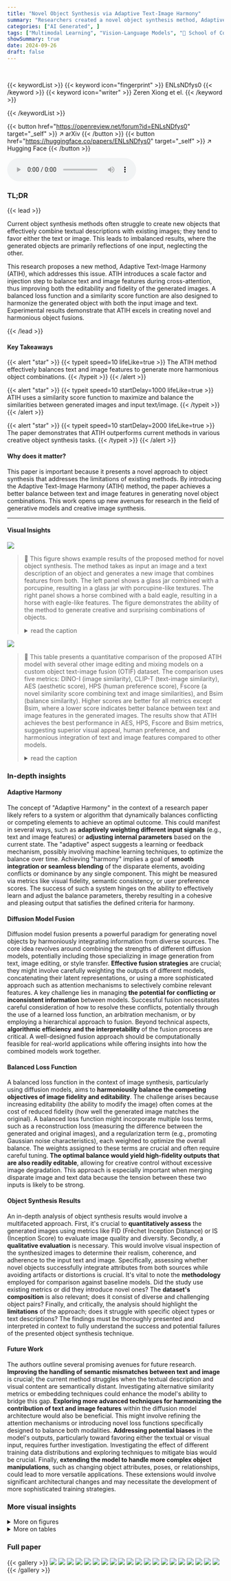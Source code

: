 ```yaml
---
title: "Novel Object Synthesis via Adaptive Text-Image Harmony"
summary: "Researchers created a novel object synthesis method, Adaptive Text-Image Harmony (ATIH), that harmoniously blends image and text inputs to generate creative, composite objects."
categories: ["AI Generated", ]
tags: ["Multimodal Learning", "Vision-Language Models", "🏢 School of Computer Science and Engineering, Nanjing University of Science and Technology",]
showSummary: true
date: 2024-09-26
draft: false
---
```


<br>

{{< keywordList >}}
{{< keyword icon="fingerprint" >}} ENLsNDfys0 {{< /keyword >}}
{{< keyword icon="writer" >}} Zeren Xiong et el. {{< /keyword >}}
 
{{< /keywordList >}}

{{< button href="https://openreview.net/forum?id=ENLsNDfys0" target="_self" >}}
↗ arXiv
{{< /button >}}
{{< button href="https://huggingface.co/papers/ENLsNDfys0" target="_self" >}}
↗ Hugging Face
{{< /button >}}



<audio controls>
    <source src="https://ai-paper-reviewer.com/ENLsNDfys0/podcast.wav" type="audio/wav">
    Your browser does not support the audio element.
</audio>


### TL;DR


{{< lead >}}

Current object synthesis methods often struggle to create new objects that effectively combine textual descriptions with existing images; they tend to favor either the text or image.  This leads to imbalanced results, where the generated objects are primarily reflections of one input, neglecting the other. 

This research proposes a new method, Adaptive Text-Image Harmony (ATIH), which addresses this issue.  ATIH introduces a scale factor and injection step to balance text and image features during cross-attention, thus improving both the editability and fidelity of the generated images. A balanced loss function and a similarity score function are also designed to harmonize the generated object with both the input image and text.  Experimental results demonstrate that ATIH excels in creating novel and harmonious object fusions.

{{< /lead >}}


#### Key Takeaways

{{< alert "star" >}}
{{< typeit speed=10 lifeLike=true >}} The ATIH method effectively balances text and image features to generate more harmonious object combinations. {{< /typeit >}}
{{< /alert >}}

{{< alert "star" >}}
{{< typeit speed=10 startDelay=1000 lifeLike=true >}} ATIH uses a similarity score function to maximize and balance the similarities between generated images and input text/image. {{< /typeit >}}
{{< /alert >}}

{{< alert "star" >}}
{{< typeit speed=10 startDelay=2000 lifeLike=true >}} The paper demonstrates that ATIH outperforms current methods in various creative object synthesis tasks. {{< /typeit >}}
{{< /alert >}}

#### Why does it matter?
This paper is important because it presents a novel approach to object synthesis that addresses the limitations of existing methods. By introducing the Adaptive Text-Image Harmony (ATIH) method, the paper achieves a better balance between text and image features in generating novel object combinations. This work opens up new avenues for research in the field of generative models and creative image synthesis.

------
#### Visual Insights



![](https://ai-paper-reviewer.com/ENLsNDfys0/figures_0_1.jpg)

> 🔼 This figure shows example results of the proposed method for novel object synthesis. The method takes as input an image and a text description of an object and generates a new image that combines features from both. The left panel shows a glass jar combined with a porcupine, resulting in a glass jar with porcupine-like textures. The right panel shows a horse combined with a bald eagle, resulting in a horse with eagle-like features. The figure demonstrates the ability of the method to generate creative and surprising combinations of objects.
> <details>
> <summary>read the caption</summary>
> Figure 1: We propose a straightforward yet powerful approach to generate combinational objects from a given object text-image pair for novel object synthesis. Our algorithm produces these combined object images using the central image and its surrounding text inputs, such as glass jar (image) and porcupine (text) in the left picture, and horse (image) and bald eagle (text) in the right picture.
> </details>





![](https://ai-paper-reviewer.com/ENLsNDfys0/tables_8_1.jpg)

> 🔼 This table presents a quantitative comparison of the proposed ATIH model with several other image editing and mixing models on a custom object text-image fusion (OTIF) dataset.  The comparison uses five metrics: DINO-I (image similarity), CLIP-T (text-image similarity), AES (aesthetic score), HPS (human preference score), Fscore (a novel similarity score combining text and image similarities), and Bsim (balance similarity). Higher scores are better for all metrics except Bsim, where a lower score indicates better balance between text and image features in the generated images. The results show that ATIH achieves the best performance in AES, HPS, Fscore and Bsim metrics, suggesting superior visual appeal, human preference, and harmonious integration of text and image features compared to other models. 
> <details>
> <summary>read the caption</summary>
> Table 1: Quantitative comparisons on our TIF dataset.
> </details>





### In-depth insights


#### Adaptive Harmony
The concept of "Adaptive Harmony" in the context of a research paper likely refers to a system or algorithm that dynamically balances conflicting or competing elements to achieve an optimal outcome.  This could manifest in several ways, such as **adaptively weighting different input signals** (e.g., text and image features) or **adjusting internal parameters** based on the current state.  The "adaptive" aspect suggests a learning or feedback mechanism, possibly involving machine learning techniques, to optimize the balance over time.  Achieving "harmony" implies a goal of **smooth integration or seamless blending** of the disparate elements, avoiding conflicts or dominance by any single component.  This might be measured via metrics like visual fidelity, semantic consistency, or user preference scores.  The success of such a system hinges on the ability to effectively learn and adjust the balance parameters, thereby resulting in a cohesive and pleasing output that satisfies the defined criteria for harmony.

#### Diffusion Model Fusion
Diffusion model fusion presents a powerful paradigm for generating novel objects by harmoniously integrating information from diverse sources.  The core idea revolves around combining the strengths of different diffusion models, potentially including those specializing in image generation from text, image editing, or style transfer. **Effective fusion strategies** are crucial; they might involve carefully weighting the outputs of different models, concatenating their latent representations, or using a more sophisticated approach such as attention mechanisms to selectively combine relevant features.  A key challenge lies in managing **the potential for conflicting or inconsistent information** between models.  Successful fusion necessitates careful consideration of how to resolve these conflicts, potentially through the use of a learned loss function, an arbitration mechanism, or by employing a hierarchical approach to fusion.  Beyond technical aspects, **algorithmic efficiency and the interpretability** of the fusion process are critical.  A well-designed fusion approach should be computationally feasible for real-world applications while offering insights into how the combined models work together.

#### Balanced Loss Function
A balanced loss function in the context of image synthesis, particularly using diffusion models, aims to **harmoniously balance the competing objectives of image fidelity and editability**.  The challenge arises because increasing editability (the ability to modify the image) often comes at the cost of reduced fidelity (how well the generated image matches the original).  A balanced loss function might incorporate multiple loss terms, such as a reconstruction loss (measuring the difference between the generated and original images), and a regularization term (e.g., promoting Gaussian noise characteristics), each weighted to optimize the overall balance.  The weights assigned to these terms are crucial and often require careful tuning.  **The optimal balance would yield high-fidelity outputs that are also readily editable**, allowing for creative control without excessive image degradation.  This approach is especially important when merging disparate image and text data because the tension between these two inputs is likely to be strong.

#### Object Synthesis Results
An in-depth analysis of object synthesis results would involve a multifaceted approach.  First, it's crucial to **quantitatively assess** the generated images using metrics like FID (Fréchet Inception Distance) or IS (Inception Score) to evaluate image quality and diversity.  Secondly, a **qualitative evaluation** is necessary. This would involve visual inspection of the synthesized images to determine their realism, coherence, and adherence to the input text and image.  Specifically, assessing whether novel objects successfully integrate attributes from both sources while avoiding artifacts or distortions is crucial.  It's vital to note the **methodology** employed for comparison against baseline models. Did the study use existing metrics or did they introduce novel ones?  The **dataset's composition** is also relevant; does it consist of diverse and challenging object pairs?  Finally, and critically, the analysis should highlight the **limitations** of the approach; does it struggle with specific object types or text descriptions? The findings must be thoroughly presented and interpreted in context to fully understand the success and potential failures of the presented object synthesis technique.

#### Future Work
The authors outline several promising avenues for future research.  **Improving the handling of semantic mismatches between text and image** is crucial; the current method struggles when the textual description and visual content are semantically distant.  Investigating alternative similarity metrics or embedding techniques could enhance the model's ability to bridge this gap.  **Exploring more advanced techniques for harmonizing the contribution of text and image features** within the diffusion model architecture would also be beneficial. This might involve refining the attention mechanisms or introducing novel loss functions specifically designed to balance both modalities.  **Addressing potential biases** in the model's outputs, particularly toward favoring either the textual or visual input, requires further investigation.  Investigating the effect of different training data distributions and exploring techniques to mitigate bias would be crucial.  Finally, **extending the model to handle more complex object manipulations**, such as changing object attributes, poses, or relationships, could lead to more versatile applications. These extensions would involve significant architectural changes and may necessitate the development of more sophisticated training strategies.


### More visual insights

<details>
<summary>More on figures
</summary>


![](https://ai-paper-reviewer.com/ENLsNDfys0/figures_1_1.jpg)

> 🔼 This figure compares the results of two different diffusion models, SDXL-Turbo and PnPInv, when tasked with combining an object image and an object text to create a new object image.  The top row shows that SDXL-Turbo often favors either the text or the image, ignoring the other input; while PnPInv shows a similar imbalance.  The bottom row shows the results obtained using the proposed method, ATIH, which demonstrates a better balance between text and image in the generated images.
> <details>
> <summary>read the caption</summary>
> Figure 2: Imbalances between text and image in diffusion models. Using SDXL-Turbo [56] (left) and PnPinv [27] (right), the top pictures show a tendency for generated objects to align with textual content (green circles), while the bottom pictures tend to align with visual aspects (orange circles). In contrast, our approach achieves a more harmonious integration of both object text and image.
> </details>



![](https://ai-paper-reviewer.com/ENLsNDfys0/figures_3_1.jpg)

> 🔼 This figure illustrates the framework of the proposed object synthesis method, Adaptive Text-Image Harmony (ATIH).  It shows how a scale factor (α) and an injection step (i) are used to balance text and image features in the diffusion process. A balanced loss function optimizes noise (εt) to balance object editability and fidelity.  The adaptive harmony mechanism dynamically adjusts α and i based on the similarity between the generated object and the input text and image.
> <details>
> <summary>read the caption</summary>
> Figure 3: Framework of our object synthesis incorporating a scale factor α, an injection step i and noise εt in the diffusion process. We design a balance loss for optimizing the noise εt to balance object editability and fidelity. Using the optimal noise εt, we introduce an adaptive harmony mechanism to adjust α and i, balancing text (Peacock) and image (Rabbit) similarities.
> </details>



![](https://ai-paper-reviewer.com/ENLsNDfys0/figures_5_1.jpg)

> 🔼 This figure shows the relationship between the image similarity (Isim) and text similarity (Tsim) scores with the scaling factor α.  The x-axis represents the scaling factor α, while the y-axis represents the similarity scores.  Both Isim(α) and Tsim(α) curves are plotted. The green shaded area shows the range where the balance between Isim(α) and Tsim(α) is optimized according to the criteria  kmax ≥ k ≥ kmin, where kmax = Iα1/Tα1 and kmin = Iα2/Tα2,  for a better integration of text and image. The images shown on the figure illustrate the differences in generated images for different values of α, showing how α impacts the balance between text and image information.
> <details>
> <summary>read the caption</summary>
> Figure 4: Isim and Tsim with a ∈ [0, 1.4].
> </details>



![](https://ai-paper-reviewer.com/ENLsNDfys0/figures_5_2.jpg)

> 🔼 This figure illustrates the adaptive process of the proposed Adaptive Text-Image Harmony (ATIH) method. It shows how the injection step (i) and scale factor (a) are adjusted iteratively to balance the similarities between the generated image and the input text and image. The process starts with three initial points, and the optimal values of i and a are found by maximizing a similarity score function that considers both the image and text similarities while balancing them.
> <details>
> <summary>read the caption</summary>
> Figure 5: The adjusted process of our ATIH with three initial points and  ε = Isim(a) + k*Tsim(a) - F(a).
> </details>



![](https://ai-paper-reviewer.com/ENLsNDfys0/figures_6_1.jpg)

> 🔼 This figure compares the results of the proposed ATIH method with three other image editing methods (InfEdit, MasaCtrl, and InstructPix2Pix) on six different text-image pairs.  Each pair combines an image of an animal or object with a text description of a different object.  The goal is to generate a new image that harmoniously combines elements from both the original image and the text description. The figure demonstrates that ATIH achieves more successful and creative object synthesis than the other methods, often producing more natural and coherent combinations.
> <details>
> <summary>read the caption</summary>
> Figure 6: Comparisons with different image editing methods. We observe that InfEdit [69], MasaCtrl [5], and InstructPix2Pix [4] struggle to fuse object images and texts, while our method successfully implements new object synthesis, such as bowling ball-fawn in the second row.
> </details>



![](https://ai-paper-reviewer.com/ENLsNDfys0/figures_7_1.jpg)

> 🔼 This figure shows the framework of the proposed object synthesis method. It highlights the key components, including a scale factor (α) to balance text and image features, an injection step (i) to preserve image information, and a noise parameter (εt) to balance object editability and fidelity. The adaptive harmony mechanism dynamically adjusts α and i to achieve an optimal balance between text and image similarities, leading to a more harmonious integration of both object text and image.
> <details>
> <summary>read the caption</summary>
> Figure 3: Framework of our object synthesis incorporating a scale factor α, an injection step i and noise εt in the diffusion process. We design a balance loss for optimizing the noise εt to balance object editability and fidelity. Using the optimal noise εt, we introduce an adaptive harmony mechanism to adjust α and i, balancing text (Peacock) and image (Rabbit) similarities.
> </details>



![](https://ai-paper-reviewer.com/ENLsNDfys0/figures_7_2.jpg)

> 🔼 This figure compares the results of the proposed ATIH method with two other creative mixing methods: MagicMix and ConceptLab.  It shows that ATIH produces more harmonious and successful combinations of object text and image than the other methods.  The ConceptLab method is noted as having a different approach to creative generation, making a direct comparison difficult.  The figure showcases several examples of object combinations generated by each method.
> <details>
> <summary>read the caption</summary>
> Figure 8: Comparisons with different creative mixing methods. We observe that our results surpass those of MagicMix [34]. For ConceptLab [50], we exclusively examine its fusion results without making good or bad comparisons, as it is a distinct approach to creative generation.
> </details>



![](https://ai-paper-reviewer.com/ENLsNDfys0/figures_8_1.jpg)

> 🔼 This figure compares the results of the proposed ATIH method with those obtained using ControlNet for image editing tasks.  The input is an image and text prompt describing the fusion of these two elements. ControlNet uses depth and edge maps for control. The results show that ATIH achieves better harmonization between the image and the text compared to ControlNet.
> <details>
> <summary>read the caption</summary>
> Figure 9: Comparisons with ControlNet-depth and ControlNet-edge [72] using a description that “A photo of an {object image} creatively fused with an object text }”.
> </details>



![](https://ai-paper-reviewer.com/ENLsNDfys0/figures_9_1.jpg)

> 🔼 This figure illustrates the framework of the proposed object synthesis method, called Adaptive Text-Image Harmony (ATIH).  It highlights the key components involved in the process, such as the scale factor (α) to balance text and image features in cross-attention, an injection step (i) to maintain image information during self-attention, and a balanced loss function to optimize noise (εt) for better object editability and fidelity.  The adaptive harmony mechanism adjusts α and i to balance the similarities between the generated object and the input text and image.
> <details>
> <summary>read the caption</summary>
> Figure 3: Framework of our object synthesis incorporating a scale factor α, an injection step i and noise εt in the diffusion process. We design a balance loss for optimizing the noise εt to balance object editability and fidelity. Using the optimal noise εt, we introduce an adaptive harmony mechanism to adjust α and i, balancing text (Peacock) and image (Rabbit) similarities.
> </details>



![](https://ai-paper-reviewer.com/ENLsNDfys0/figures_14_1.jpg)

> 🔼 This figure shows two examples of the proposed method for novel object synthesis.  The method combines an object image with a textual description to generate a new, combined image. The left example shows a glass jar combined with the text 'porcupine', resulting in an image that looks like a glass jar with porcupine-like features. The right example shows a horse combined with the text 'bald eagle', resulting in a horse with features resembling a bald eagle.
> <details>
> <summary>read the caption</summary>
> Figure 1: We propose a straightforward yet powerful approach to generate combinational objects from a given object text-image pair for novel object synthesis. Our algorithm produces these combined object images using the central image and its surrounding text inputs, such as glass jar (image) and porcupine (text) in the left picture, and horse (image) and bald eagle (text) in the right picture.
> </details>



![](https://ai-paper-reviewer.com/ENLsNDfys0/figures_15_1.jpg)

> 🔼 This figure shows the 30 images used in the dataset for the object synthesis task.  The images are diverse and depict a variety of animals and objects, including mammals, birds, reptiles, plants, fruits, and other objects, to ensure a wide range of visual features for the model to learn from.
> <details>
> <summary>read the caption</summary>
> Figure 12: Original Object Image Set.
> </details>



![](https://ai-paper-reviewer.com/ENLsNDfys0/figures_15_2.jpg)

> 🔼 This figure shows how different values of the lambda (λ) parameter affect the balance between image fidelity and editability in the object synthesis process.  The top row displays the original reconstructed images.  The two bottom rows show results from editing the reconstructed image with different textual prompts, demonstrating the extremes of editability (left), balanced results (center), and  constructability (right). The red box highlights the balanced results for each example.
> <details>
> <summary>read the caption</summary>
> Figure 13: Image variations under different λ values. The first row displays the reconstructed images. The middle and bottom rows show the results of editing with different prompts, demonstrating variations in maximum editability, a balanced approach, and maximum constructability.
> </details>



![](https://ai-paper-reviewer.com/ENLsNDfys0/figures_16_1.jpg)

> 🔼 This figure shows the framework of the proposed Adaptive Text-Image Harmony (ATIH) method for novel object synthesis.  It highlights three key components: a scale factor (α) to balance text and image features in cross-attention; an injection step (i) to preserve image information in self-attention; and a noise parameter (εt) optimized by a balanced loss function to ensure both optimal editability and fidelity of the generated object image. The ATIH method adaptively adjusts α and i to create a harmonious balance between text and image similarities, enabling the synthesis of novel and surprising objects.
> <details>
> <summary>read the caption</summary>
> Figure 3: Framework of our object synthesis incorporating a scale factor α, an injection step i and noise εt in the diffusion process. We design a balance loss for optimizing the noise εt to balance object editability and fidelity. Using the optimal noise εt, we introduce an adaptive harmony mechanism to adjust α and i, balancing text (Peacock) and image (Rabbit) similarities.
> </details>



![](https://ai-paper-reviewer.com/ENLsNDfys0/figures_16_2.jpg)

> 🔼 This figure shows example results of the proposed method, ATIH (Adaptive Text-Image Harmony), for novel object synthesis.  The method takes an image and text as input and generates a new image that combines features of both. The two examples in the figure illustrate the combination of a glass jar image with 'porcupine' text, and a horse image with 'bald eagle' text, resulting in novel object images.
> <details>
> <summary>read the caption</summary>
> Figure 1: We propose a straightforward yet powerful approach to generate combinational objects from a given object text-image pair for novel object synthesis. Our algorithm produces these combined object images using the central image and its surrounding text inputs, such as glass jar (image) and porcupine (text) in the left picture, and horse (image) and bald eagle (text) in the right picture.
> </details>



![](https://ai-paper-reviewer.com/ENLsNDfys0/figures_16_3.jpg)

> 🔼 This ablation study shows the results of changing the attention injection parameter (α) with and without attention injection in the model. The input image is a Corgi, and the target text is 'Fire Engine'. The figure displays how the model transforms the image into a fire engine with different α values. Without attention injection, the transformation is abrupt; while with injection, the transformation is smoother and more harmonious, resulting in a better integration of the original image and target concept.
> <details>
> <summary>read the caption</summary>
> Figure 18: Results changing in Iteration w/ and w/o attention injection.
> </details>



![](https://ai-paper-reviewer.com/ENLsNDfys0/figures_18_1.jpg)

> 🔼 This figure shows two examples of novel object synthesis. The left image shows a glass jar combined with the text 'porcupine', resulting in a porcupine-like creature in a glass jar.  The right image combines a horse with the text 'bald eagle', resulting in a horse-like creature with eagle-like features. This demonstrates the capability of the proposed method to generate combinational objects by combining an object image and its surrounding text descriptions.
> <details>
> <summary>read the caption</summary>
> Figure 1: We propose a straightforward yet powerful approach to generate combinational objects from a given object text-image pair for novel object synthesis. Our algorithm produces these combined object images using the central image and its surrounding text inputs, such as glass jar (image) and porcupine (text) in the left picture, and horse (image) and bald eagle (text) in the right picture.
> </details>



![](https://ai-paper-reviewer.com/ENLsNDfys0/figures_19_1.jpg)

> 🔼 This figure shows example results of the proposed method for novel object synthesis. The method takes an image and a text description as input and generates a new image that combines elements of both. The examples shown include a glass jar combined with a porcupine and a horse combined with a bald eagle.  The results demonstrate the ability of the model to create novel and visually appealing combinations of objects.
> <details>
> <summary>read the caption</summary>
> Figure 1: We propose a straightforward yet powerful approach to generate combinational objects from a given object text-image pair for novel object synthesis. Our algorithm produces these combined object images using the central image and its surrounding text inputs, such as glass jar (image) and porcupine (text) in the left picture, and horse (image) and bald eagle (text) in the right picture.
> </details>



![](https://ai-paper-reviewer.com/ENLsNDfys0/figures_20_1.jpg)

> 🔼 This figure shows two examples of novel object synthesis using the proposed method.  The method combines an input image with a textual description to generate a new, composite image. The left example combines a glass jar image with the text 'porcupine', resulting in a porcupine-like object formed from a glass jar. The right example combines a horse image with the text 'bald eagle', resulting in an eagle-like object formed from a horse.
> <details>
> <summary>read the caption</summary>
> Figure 1: We propose a straightforward yet powerful approach to generate combinational objects from a given object text-image pair for novel object synthesis. Our algorithm produces these combined object images using the central image and its surrounding text inputs, such as glass jar (image) and porcupine (text) in the left picture, and horse (image) and bald eagle (text) in the right picture.
> </details>



![](https://ai-paper-reviewer.com/ENLsNDfys0/figures_20_2.jpg)

> 🔼 This figure shows two examples of the novel object synthesis approach proposed in the paper. The approach combines an object image with a textual description to generate a new, combined object image. The left image shows a glass jar combined with the text 'porcupine', resulting in a glass jar with a porcupine-like texture and features. The right image shows a horse combined with the text 'bald eagle', resulting in a horse with bald eagle-like features.
> <details>
> <summary>read the caption</summary>
> Figure 1: We propose a straightforward yet powerful approach to generate combinational objects from a given object text-image pair for novel object synthesis. Our algorithm produces these combined object images using the central image and its surrounding text inputs, such as glass jar (image) and porcupine (text) in the left picture, and horse (image) and bald eagle (text) in the right picture.
> </details>



![](https://ai-paper-reviewer.com/ENLsNDfys0/figures_21_1.jpg)

> 🔼 This figure shows two examples of novel object synthesis using the proposed method. The left image combines a glass jar (image) with a porcupine (text), resulting in a glass jar with porcupine-like features. The right image combines a horse (image) with a bald eagle (text), resulting in a horse with bald eagle-like features.
> <details>
> <summary>read the caption</summary>
> Figure 1: We propose a straightforward yet powerful approach to generate combinational objects from a given object text-image pair for novel object synthesis. Our algorithm produces these combined object images using the central image and its surrounding text inputs, such as glass jar (image) and porcupine (text) in the left picture, and horse (image) and bald eagle (text) in the right picture.
> </details>



![](https://ai-paper-reviewer.com/ENLsNDfys0/figures_21_2.jpg)

> 🔼 This figure demonstrates the limitations of existing diffusion models in harmoniously combining text and image information for object synthesis.  The top row shows examples where the generated object strongly favors either the textual description (left) or the visual input image (right), indicating an imbalance in how the model processes the combined input. In contrast, the bottom row illustrates the results from the proposed ATIH model, which better integrates text and image features to create harmoniously combined objects.
> <details>
> <summary>read the caption</summary>
> Figure 2: Imbalances between text and image in diffusion models. Using SDXL-Turbo [56] (left) and PnPinv [27] (right), the top pictures show a tendency for generated objects to align with textual content (green circles), while the bottom pictures tend to align with visual aspects (orange circles). In contrast, our approach achieves a more harmonious integration of both object text and image.
> </details>



![](https://ai-paper-reviewer.com/ENLsNDfys0/figures_22_1.jpg)

> 🔼 This figure compares the results of the proposed method (ATIH) against three other image editing methods (InfEdit, MasaCtrl, and InstructPix2Pix) on the task of object synthesis by fusing object images and texts.  The results show that ATIH produces more harmonious and successful fusions, creating novel objects that effectively combine features from both the image and text, unlike the other methods which struggle to balance the two inputs.
> <details>
> <summary>read the caption</summary>
> Figure 6: Comparisons with different image editing methods. We observe that InfEdit [69], MasaCtrl [5], and InstructPix2Pix [4] struggle to fuse object images and texts, while our method successfully implements new object synthesis, such as bowling ball-fawn in the second row.
> </details>



![](https://ai-paper-reviewer.com/ENLsNDfys0/figures_22_2.jpg)

> 🔼 This figure compares the results of the proposed ATIH model with the Kosmos-G model on two examples of object synthesis. The top row shows the results of applying 'Strawberry' text to an original image of an owl.  The ATIH model produces a harmoniously fused image of an owl with pink strawberry-like coloration, while the Kosmos-G model results in an owl with strawberry-like spots on its feathers. The bottom row shows the results of applying 'Badger' text to an original image of a squirrel. The ATIH model generates an image of a squirrel with badger-like fur and coloration, while Kosmos-G model results in a badger image with a stylized appearance.
> <details>
> <summary>read the caption</summary>
> Figure 27: Comparisons with Subject-driven method.
> </details>



</details>




<details>
<summary>More on tables
</summary>


![](https://ai-paper-reviewer.com/ENLsNDfys0/tables_8_2.jpg)
> 🔼 This table presents a quantitative comparison of the proposed ATIH model against four other image editing models (MagicMix, InfEdit, MasaCtrl, InstructPix2Pix) across five metrics: DINO-I (image similarity), CLIP-T (text-image similarity), AES (aesthetic score), HPS (human preference score), F-score (a combined score reflecting both text and image similarities), and Bsim (a measure of the balance between text and image similarities).  Higher scores generally indicate better performance. The p-values in parentheses indicate the statistical significance of the differences between ATIH and the other methods.
> <details>
> <summary>read the caption</summary>
> Table 1: Quantitative comparisons on our TIF dataset.
> </details>

![](https://ai-paper-reviewer.com/ENLsNDfys0/tables_14_1.jpg)
> 🔼 This table lists the 60 text items used in the paper's experiments, categorized into seven object categories: Mammals, Birds, Reptiles and Amphibians, Fish and Marine Life, Plants, Fruits, and Objects.  Each category contains a variety of descriptive text terms that represent different animals, plants, and objects used for the novel object synthesis task. This categorization enables a comprehensive evaluation of the model's ability to generate and combine various concepts.
> <details>
> <summary>read the caption</summary>
> Table 5: List of Text Items by Object Category.
> </details>

![](https://ai-paper-reviewer.com/ENLsNDfys0/tables_15_1.jpg)
> 🔼 This table lists the categories of the 30 original object images used in the paper's experiments, including mammals, birds, insects, plants, fruits and vegetables, objects, humans, and artwork.  Each category contains a list of example images used in the dataset.
> <details>
> <summary>read the caption</summary>
> Table 6: Original Object Image Categories.
> </details>

![](https://ai-paper-reviewer.com/ENLsNDfys0/tables_15_2.jpg)
> 🔼 This table presents a quantitative comparison of the proposed ATIH model against several other image editing and mixing methods across various metrics. The metrics used include aesthetic score (AES), CLIP text-image similarity (CLIP-T), Dinov2 image similarity (Dino-I), and human preference score (HPS). Additionally, the table includes the F-score and balance similarities (Bsim), which are used to assess the effectiveness of text-image fusion. The results show that the ATIH model significantly outperforms other methods across most metrics.
> <details>
> <summary>read the caption</summary>
> Table 1: Quantitative comparisons on our TIF dataset.
> </details>

![](https://ai-paper-reviewer.com/ENLsNDfys0/tables_18_1.jpg)
> 🔼 This table presents the results of a user study comparing the performance of different image editing methods. The study asked participants to rate the results based on novelty, harmony, and artistic value. The table shows the percentage of votes each method received for each image-prompt pair. The results suggest that the proposed ATIH method outperforms the other methods in terms of generating novel and harmonious images.
> <details>
> <summary>read the caption</summary>
> Table 8: User study with image editing methods.
> </details>

![](https://ai-paper-reviewer.com/ENLsNDfys0/tables_19_1.jpg)
> 🔼 This table presents the results of a user study comparing different object synthesis methods.  The study asked participants to rate the generated images based on the novelty, harmony, and artistic value of the fusion.  The table shows the percentage of votes each method received for different image-text pairs.  This provides a qualitative assessment of the performance of the proposed ATIH method against other competitive methods.
> <details>
> <summary>read the caption</summary>
> Table 9: User study with mixing methods.
> </details>

</details>




### Full paper

{{< gallery >}}
<img src="https://ai-paper-reviewer.com/ENLsNDfys0/1.png" class="grid-w50 md:grid-w33 xl:grid-w25" />
<img src="https://ai-paper-reviewer.com/ENLsNDfys0/2.png" class="grid-w50 md:grid-w33 xl:grid-w25" />
<img src="https://ai-paper-reviewer.com/ENLsNDfys0/3.png" class="grid-w50 md:grid-w33 xl:grid-w25" />
<img src="https://ai-paper-reviewer.com/ENLsNDfys0/4.png" class="grid-w50 md:grid-w33 xl:grid-w25" />
<img src="https://ai-paper-reviewer.com/ENLsNDfys0/5.png" class="grid-w50 md:grid-w33 xl:grid-w25" />
<img src="https://ai-paper-reviewer.com/ENLsNDfys0/6.png" class="grid-w50 md:grid-w33 xl:grid-w25" />
<img src="https://ai-paper-reviewer.com/ENLsNDfys0/7.png" class="grid-w50 md:grid-w33 xl:grid-w25" />
<img src="https://ai-paper-reviewer.com/ENLsNDfys0/8.png" class="grid-w50 md:grid-w33 xl:grid-w25" />
<img src="https://ai-paper-reviewer.com/ENLsNDfys0/9.png" class="grid-w50 md:grid-w33 xl:grid-w25" />
<img src="https://ai-paper-reviewer.com/ENLsNDfys0/10.png" class="grid-w50 md:grid-w33 xl:grid-w25" />
<img src="https://ai-paper-reviewer.com/ENLsNDfys0/11.png" class="grid-w50 md:grid-w33 xl:grid-w25" />
<img src="https://ai-paper-reviewer.com/ENLsNDfys0/12.png" class="grid-w50 md:grid-w33 xl:grid-w25" />
<img src="https://ai-paper-reviewer.com/ENLsNDfys0/13.png" class="grid-w50 md:grid-w33 xl:grid-w25" />
<img src="https://ai-paper-reviewer.com/ENLsNDfys0/14.png" class="grid-w50 md:grid-w33 xl:grid-w25" />
<img src="https://ai-paper-reviewer.com/ENLsNDfys0/15.png" class="grid-w50 md:grid-w33 xl:grid-w25" />
<img src="https://ai-paper-reviewer.com/ENLsNDfys0/16.png" class="grid-w50 md:grid-w33 xl:grid-w25" />
<img src="https://ai-paper-reviewer.com/ENLsNDfys0/17.png" class="grid-w50 md:grid-w33 xl:grid-w25" />
<img src="https://ai-paper-reviewer.com/ENLsNDfys0/18.png" class="grid-w50 md:grid-w33 xl:grid-w25" />
<img src="https://ai-paper-reviewer.com/ENLsNDfys0/19.png" class="grid-w50 md:grid-w33 xl:grid-w25" />
<img src="https://ai-paper-reviewer.com/ENLsNDfys0/20.png" class="grid-w50 md:grid-w33 xl:grid-w25" />
{{< /gallery >}}